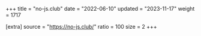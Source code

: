 +++
title = "no-js.club"
date = "2022-06-10"
updated = "2023-11-17"
weight = 1717

[extra]
source = "https://no-js.club/"
ratio = 100
size = 2
+++

